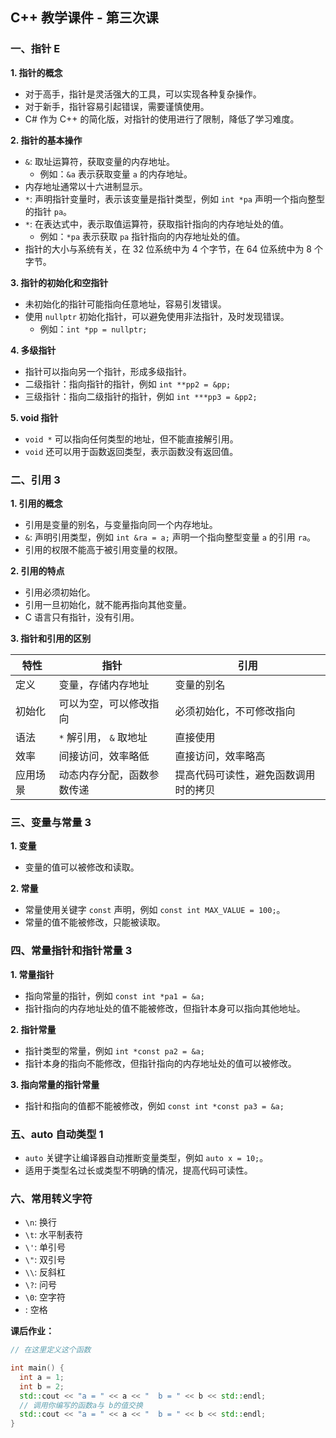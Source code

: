 ## C++ 教学课件 - 第三次课

### 一、指针 E

**1. 指针的概念**

- 对于高手，指针是灵活强大的工具，可以实现各种复杂操作。
- 对于新手，指针容易引起错误，需要谨慎使用。
- C# 作为 C++ 的简化版，对指针的使用进行了限制，降低了学习难度。

**2. 指针的基本操作**

- `&`: 取址运算符，获取变量的内存地址。
    - 例如：`&a` 表示获取变量 `a` 的内存地址。
- 内存地址通常以十六进制显示。
- `*`: 声明指针变量时，表示该变量是指针类型，例如 `int *pa` 声明一个指向整型的指针 `pa`。
- `*`:  在表达式中，表示取值运算符，获取指针指向的内存地址处的值。
    - 例如：`*pa` 表示获取 `pa` 指针指向的内存地址处的值。
- 指针的大小与系统有关，在 32 位系统中为 4 个字节，在 64 位系统中为 8 个字节。

**3. 指针的初始化和空指针**

- 未初始化的指针可能指向任意地址，容易引发错误。
- 使用 `nullptr` 初始化指针，可以避免使用非法指针，及时发现错误。
    - 例如：`int *pp = nullptr;`

**4. 多级指针**

- 指针可以指向另一个指针，形成多级指针。
- 二级指针：指向指针的指针，例如 `int **pp2 = &pp;`
- 三级指针：指向二级指针的指针，例如 `int ***pp3 = &pp2;`

**5. void 指针**

- `void *` 可以指向任何类型的地址，但不能直接解引用。
- `void` 还可以用于函数返回类型，表示函数没有返回值。

### 二、引用 3

**1. 引用的概念**

- 引用是变量的别名，与变量指向同一个内存地址。
- `&`: 声明引用类型，例如 `int &ra = a;` 声明一个指向整型变量 `a` 的引用 `ra`。
- 引用的权限不能高于被引用变量的权限。

**2. 引用的特点**

- 引用必须初始化。
- 引用一旦初始化，就不能再指向其他变量。
- C 语言只有指针，没有引用。

**3. 指针和引用的区别**

| 特性     | 指针                       | 引用                                 |
| -------- | -------------------------- | ------------------------------------ |
| 定义     | 变量，存储内存地址         | 变量的别名                           |
| 初始化   | 可以为空，可以修改指向     | 必须初始化，不可修改指向             |
| 语法     | `*` 解引用， `&` 取地址    | 直接使用                             |
| 效率     | 间接访问，效率略低         | 直接访问，效率略高                   |
| 应用场景 | 动态内存分配，函数参数传递 | 提高代码可读性，避免函数调用时的拷贝 |

### 三、变量与常量 3

**1. 变量**

- 变量的值可以被修改和读取。

**2. 常量**

- 常量使用关键字 `const` 声明，例如 `const int MAX_VALUE = 100;`。
- 常量的值不能被修改，只能被读取。

### 四、常量指针和指针常量 3

**1. 常量指针**

- 指向常量的指针，例如 `const int *pa1 = &a;`
- 指针指向的内存地址处的值不能被修改，但指针本身可以指向其他地址。

**2. 指针常量**

- 指针类型的常量，例如 `int *const pa2 = &a;`
- 指针本身的指向不能修改，但指针指向的内存地址处的值可以被修改。

**3. 指向常量的指针常量**

- 指针和指向的值都不能被修改，例如 `const int *const pa3 = &a;`

### 五、auto 自动类型 1

- `auto` 关键字让编译器自动推断变量类型，例如 `auto x = 10;`。
- 适用于类型名过长或类型不明确的情况，提高代码可读性。

### 六、常用转义字符

- `\n`: 换行
- `\t`: 水平制表符
- `\'`: 单引号
- `\"`: 双引号
- `\\`: 反斜杠
- `\?`: 问号
- `\0`: 空字符
-  :  空格

**课后作业：**

```c++
// 在这里定义这个函数

int main() {
  int a = 1;
  int b = 2;
  std::cout << "a = " << a << "  b = " << b << std::endl;
  // 调用你编写的函数a与 b的值交换
  std::cout << "a = " << a << "  b = " << b << std::endl;
}
```

